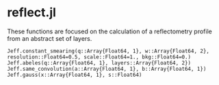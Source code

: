 # reflect.jl

These functions are focused on the calculation of a reflectometry profile from an abstract set of layers. 

```@docs
Jeff.constant_smearing(q::Array{Float64, 1}, w::Array{Float64, 2}, resolution::Float64=0.5, scale::Float64=1., bkg::Float64=0.)
Jeff.abeles(q::Array{Float64, 1}, layers::Array{Float64, 2})
Jeff.same_convolution(a::Array{Float64, 1}, b::Array{Float64, 1})
Jeff.gauss(x::Array{Float64, 1}, s::Float64)
```